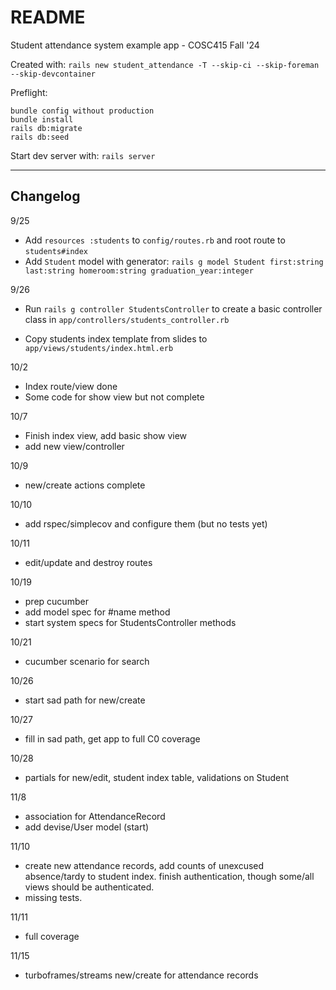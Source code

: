 # README

Student attendance system example app - COSC415 Fall '24

Created with: `rails new student_attendance -T --skip-ci --skip-foreman --skip-devcontainer`


Preflight:
```
bundle config without production
bundle install
rails db:migrate
rails db:seed
```

Start dev server with: `rails server`

---

## Changelog

9/25

  - Add `resources :students` to `config/routes.rb` and root route to `students#index`
  - Add `Student` model with generator: `rails g model Student first:string last:string homeroom:string graduation_year:integer`

9/26

  - Run `rails g controller StudentsController` to create a basic controller class in `app/controllers/students_controller.rb`

  - Copy students index template from slides to `app/views/students/index.html.erb`

10/2

  - Index route/view done
  - Some code for show view but not complete

10/7

  - Finish index view, add basic show view
  - add new view/controller

10/9

  - new/create actions complete

10/10

  - add rspec/simplecov and configure them (but no tests yet)

10/11

  - edit/update and destroy routes

10/19

  - prep cucumber 
  - add model spec for #name method
  - start system specs for StudentsController methods

10/21

  - cucumber scenario for search

10/26

  - start sad path for new/create

10/27

  - fill in sad path, get app to full C0 coverage

10/28

  - partials for new/edit, student index table, validations on Student

11/8
 
  - association for AttendanceRecord
  - add devise/User model (start)

11/10

  - create new attendance records, add counts of unexcused absence/tardy to
    student index.  finish authentication, though some/all views should be 
    authenticated.
  - missing tests.

11/11

  - full coverage

11/15
  
  - turboframes/streams new/create for attendance records
